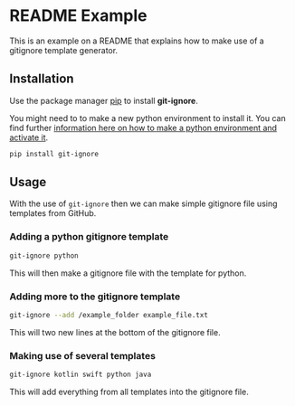 # README Example

This is an example on a README that explains how to make use of a gitignore template generator.

## Installation

Use the package manager [pip](https://pip.pypa.io/en/stable/) to install **git-ignore**.

You might need to to make a new python environment to install it. You can find further [information here on how to make a python environment and activate it](https://docs.python.org/3/tutorial/venv.html#creating-virtual-environments). 

```bash
pip install git-ignore
```

## Usage

With the use of `git-ignore` then we can make simple gitignore file using templates from GitHub.

### Adding a python gitignore template 

```bash
git-ignore python 
```

This will then make a gitignore file with the template for python.

### Adding more to the gitignore template

```bash
git-ignore --add /example_folder example_file.txt 
```

This will two new lines at the bottom of the gitignore file.

### Making use of several templates

```bash
git-ignore kotlin swift python java
``` 

This will add everything from all templates into the gitignore file.
